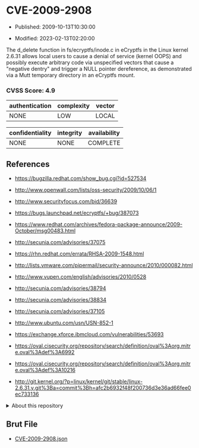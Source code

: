 # CVE-2009-2908

- Published: 2009-10-13T10:30:00

- Modified: 2023-02-13T02:20:00

The d_delete function in fs/ecryptfs/inode.c in eCryptfs in the Linux kernel 2.6.31 allows local users to cause a denial of service (kernel OOPS) and possibly execute arbitrary code via unspecified vectors that cause a "negative dentry" and trigger a NULL pointer dereference, as demonstrated via a Mutt temporary directory in an eCryptfs mount.

### CVSS Score: **4.9**

| authentication | complexity | vector |
| --- | --- | --- |
| NONE | LOW | LOCAL |

| confidentiality | integrity | availability |
| --- | --- | --- |
| NONE | NONE | COMPLETE |

## References

* https://bugzilla.redhat.com/show_bug.cgi?id=527534

* http://www.openwall.com/lists/oss-security/2009/10/06/1

* http://www.securityfocus.com/bid/36639

* https://bugs.launchpad.net/ecryptfs/+bug/387073

* https://www.redhat.com/archives/fedora-package-announce/2009-October/msg00483.html

* http://secunia.com/advisories/37075

* https://rhn.redhat.com/errata/RHSA-2009-1548.html

* http://lists.vmware.com/pipermail/security-announce/2010/000082.html

* http://www.vupen.com/english/advisories/2010/0528

* http://secunia.com/advisories/38794

* http://secunia.com/advisories/38834

* http://secunia.com/advisories/37105

* http://www.ubuntu.com/usn/USN-852-1

* https://exchange.xforce.ibmcloud.com/vulnerabilities/53693

* https://oval.cisecurity.org/repository/search/definition/oval%3Aorg.mitre.oval%3Adef%3A6992

* https://oval.cisecurity.org/repository/search/definition/oval%3Aorg.mitre.oval%3Adef%3A10216

* http://git.kernel.org/?p=linux/kernel/git/stable/linux-2.6.31.y.git%3Ba=commit%3Bh=afc2b6932f48f200736d3e36ad66fee0ec733136

<details>
<summary>About this repository</summary> 

  This repository is part of the project [Live Hack CVE](https://github.com/Live-Hack-CVE). Main website can be found [www.live-hack.org](https://www.live-hack.org) 
  
  Made by [Sn0wAlice](https://github.com/Sn0wAlice) for the people that care about security and need to have a feed of the latest CVEs. Hope you enjoy it, don't forget to star the repo and follow me on [Twitter](https://twitter.com/Sn0wAlice) and [Github](https://github.com/Sn0wAlice). And that is my [personnal website](https://www.alice-snow.me/)

  - [Home Page](https://github.com/Live-Hack-CVE)
  - [Framework](https://github.com/Live-Hack-CVE/cve-framework)
  - [CVE database](https://github.com/Live-Hack-CVE/full_database)
  - [Changelog](https://github.com/Live-Hack-CVE/Changelog)
</details>

## Brut File

* [CVE-2009-2908.json](https://raw.githubusercontent.com/Live-Hack-CVE/full_database/main/cves/2009/CVE-2009-2908.json)

